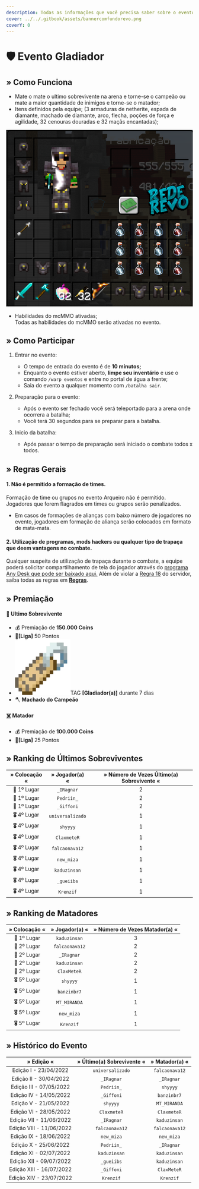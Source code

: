 ```yaml
---
description: Todas as informações que você precisa saber sobre o evento semanal Gladiador.
cover: ../../.gitbook/assets/bannercomfundorevo.png
coverY: 0
---
```


# 🛡 Evento Gladiador

## » Como Funciona

* Mate o mate o ultimo sobrevivente na arena e torne-se o campeão ou mate a maior quantidade de inimigos e torne-se o matador;
* Itens definidos pela equipe; (3 armaduras de netherite, espada de diamante, machado de diamante, arco, flecha, poções de força e agilidade, 32 cenouras douradas e 32 maçãs encantadas);

![](<../../.gitbook/assets/image (10) (1).png>)

* Habilidades do mcMMO ativadas;\
  Todas as habilidades do mcMMO serão ativadas no evento.

## » Como Participar

1. Entrar no evento:
   * O tempo de entrada do evento é de **10 minutos;**
   * Enquanto o evento estiver aberto, **limpe seu inventário** e use o comando `/warp eventos` e entre no portal de água a frente;
   * Saia do evento a qualquer momento com `/batalha sair`.
2. Preparação para o evento:
   * Após o evento ser fechado você será teleportado para a arena onde ocorrera a batalha;
   * Você terá 30 segundos para se preparar para a batalha.&#x20;
3.  Inicio da batalha:

    * Após passar o tempo de preparação será iniciado o combate todos x todos.



## » Regras Gerais



#### 1. Não é permitido a formação de times.

Formação de time ou grupos no evento Arqueiro não é permitido. Jogadores que forem flagrados em times ou grupos serão penalizados.

* Em casos de formações de alianças com baixo número de jogadores no evento, jogadores em formação de aliança serão colocados em formato de mata-mata.

#### **2. Utilização de programas, mods hackers ou qualquer tipo de trapaça que deem vantagens no combate.**

Qualquer suspeita de utilização de trapaça durante o combate, a equipe poderá solicitar compartilhamento de tela do jogador através do [programa Any Desk que pode ser baixado aqui.](https://anydesk.com/pt/downloads) Além de violar a [Regra 18](https://wiki.rederevo.com/regras/jogabilidade#01-7) do servidor, saiba todas as regras em [**Regras**](../../regras/).

## » Premiação

#### 🥇 **Ultimo Sobrevivente**

* 💰 Premiação de **150.000 Coins**
* 💎**\[Liga]** 50 Pontos
* <img src="../../.gitbook/assets/image (14) (1).png" alt="" data-size="line">TAG **\[Gladiador(a)]** durante 7 dias
* 🪓 **Machado do Campeão**

#### [☠️](https://emojipedia.org/skull-and-crossbones/) **Matador**

* 💰 Premiação de **100.000 Coins**
* 💎**\[Liga]** 25 Pontos

## » Ranking de Últimos Sobreviventes

|  » Colocação «  |  » Jogador(a) «  | » Número de Vezes Último(a) Sobrevivente « |
| :-------------: | :--------------: | :----------------------------------------: |
|   🥇 1º Lugar   |    `_IRagnar`    |                      2                     |
|   🥇 1º Lugar   |    `Pedriin_`    |                      2                     |
|   🥇 1º Lugar   |    `_Giffoni`    |                      2                     |
| **🎖** 4º Lugar | `universalizado` |                      1                     |
| **🎖** 4º Lugar |     `shyyyy`     |                      1                     |
| **🎖** 4º Lugar |    `ClaxmeteR`   |                      1                     |
| **🎖** 4º Lugar |  `falcaonava12`  |                      1                     |
| **🎖** 4º Lugar |    `new_miza`    |                      1                     |
| **🎖** 4º Lugar |   `kaduzinsan`   |                      1                     |
| **🎖** 4º Lugar |    `_gueiibs`    |                      1                     |
| **🎖** 4º Lugar |     `Krenzif`    |                      1                     |

## » Ranking de Matadores

|  » Colocação «  | » Jogador(a) « | » Número de Vezes Matador(a) « |
| :-------------: | :------------: | :----------------------------: |
|   🥇 1º Lugar   |  `kaduzinsan`  |                3               |
|   🥈 2º Lugar   | `falcaonava12` |                2               |
|   🥈 2º Lugar   |   `_IRagnar`   |                2               |
|   🥈 2º Lugar   |  `kaduzinsan`  |                2               |
|   🥈 2º Lugar   |   `ClaxMeteR`  |                2               |
| **🎖** 5º Lugar |    `shyyyy`    |                1               |
| **🎖** 5º Lugar |   `banzinbr7`  |                1               |
| **🎖** 5º Lugar |  `MT_MIRANDA`  |                1               |
| **🎖** 5º Lugar |   `new_miza`   |                1               |
| **🎖** 5º Lugar |    `Krenzif`   |                1               |

## » Histórico do Evento

|        » Edição «        | » Último(a) Sobrevivente « | » Matador(a) « |
| :----------------------: | :------------------------: | :------------: |
|   Edição I - 23/04/2022  |      `universalizado`      | `falcaonava12` |
|  Edição II - 30/04/2022  |         `_IRagnar`         |   `_IRagnar`   |
|  Edição III - 07/05/2022 |         `Pedriin_`         |    `shyyyy`    |
|  Edição IV - 14/05/2022  |         `_Giffoni`         |   `banzinbr7`  |
|   Edição V - 21/05/2022  |          `shyyyy`          |  `MT_MIRANDA`  |
|  Edição VI - 28/05/2022  |         `ClaxmeteR`        |   `ClaxmeteR`  |
|  Edição VII - 11/06/2022 |         `_IRagnar`         |  `kaduzinsan`  |
| Edição VIII - 11/06/2022 |       `falcaonava12`       | `falcaonava12` |
|  Edição IX - 18/06/2022  |         `new_miza`         |   `new_miza`   |
|   Edição X - 25/06/2022  |         `Pedriin_`         |   `_IRagnar`   |
|  Edição XI - 02/07/2022  |        `kaduzinsan`        |  `kaduzinsan`  |
|  Edição XII - 09/07/2022 |         `_gueiibs`         |  `kaduzinsan`  |
| Edição XIII - 16/07/2022 |         `_Giffoni`         |   `ClaxMeteR`  |
|  Edição XIV - 23/07/2022 |          `Krenzif`         |    `Krenzif`   |

